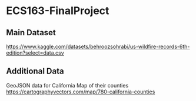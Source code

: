 # ECS163-FinalProject

## Main Dataset
https://www.kaggle.com/datasets/behroozsohrabi/us-wildfire-records-6th-edition?select=data.csv

## Additional Data
GeoJSON data for California Map of their counties
https://cartographyvectors.com/map/780-california-counties